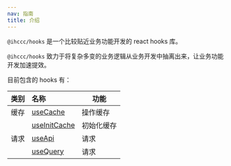 ```yaml
---
nav: 指南
title: 介绍
---
```

`@ihccc/hooks` 是一个比较贴近业务功能开发的 react hooks 库。

`@ihccc/hooks` 致力于将复杂多变的业务逻辑从业务开发中抽离出来，让业务功能开发加速提效。

目前包含的 hooks 有：

| 类别 | 名称                                          | 功能       |
| :--- | :-------------------------------------------- | ---------- |
| 缓存 | [useCache](/hooks/use-cache#usecache)         | 操作缓存   |
|      | [useInitCache](/hooks/use-cache#useinitcache) | 初始化缓存 |
| 请求 | [useApi](/hooks/use-api)                      | 请求       |
|      | [useQuery](/hooks/use-query)                  | 请求       |
